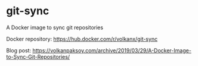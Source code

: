 # git-sync

A Docker image to sync git repositories

Docker repository: https://hub.docker.com/r/volkanx/git-sync

Blog post: https://volkanpaksoy.com/archive/2019/03/29/A-Docker-Image-to-Sync-Git-Repositories/

